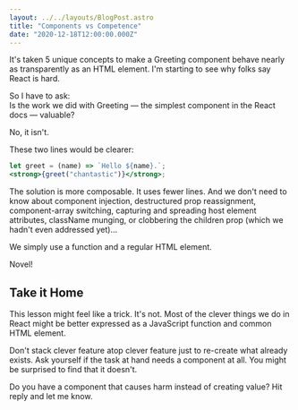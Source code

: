 ```yaml
---
layout: ../../layouts/BlogPost.astro
title: "Components vs Competence"
date: "2020-12-18T12:00:00.000Z"
---
```


It's taken 5 unique concepts to make a Greeting component behave nearly as transparently as an HTML element. I'm starting to see why folks say React is hard.

So I have to ask:  
Is the work we did with Greeting — the simplest component in the React docs — valuable?

No, it isn't.

These two lines would be clearer:

```jsx
let greet = (name) => `Hello ${name}.`;
<strong>{greet("chantastic")}</strong>;
```

The solution is more composable. It uses fewer lines. And we don't need to know about component injection, destructured prop reassignment, component-array switching, capturing and spreading host element attributes, className munging, or clobbering the children prop (which we hadn't even addressed yet)…

We simply use a function and a regular HTML element.

Novel!

## Take it Home

This lesson might feel like a trick. It's not.
Most of the clever things we do in React might be better expressed as a JavaScript function and common HTML element.

Don't stack clever feature atop clever feature just to re-create what already exists. Ask yourself if the task at hand needs a component at all. You might be surprised to find that it doesn't.

Do you have a component that causes harm instead of creating value? Hit reply and let me know.
